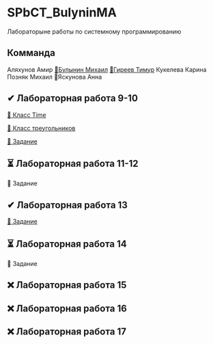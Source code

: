 # SPbCT_BulyninMA
 Лабораторыне работы по системному программированию

## Комманда
 Аляхунов Амир
 [👤Булынин Михаил](https://github.com/m1xxos)
 [🤡Гиреев Тимур](https://github.com/Gesendex)
 Кукелева Карина
 Позняк Михаил
 🐸Яскунова Анна
## ✔ Лабораторная работа 9-10
 [📁 Класс Time](https://github.com/m1xxos/SPbCT_BulyninMA/tree/main/time)
 
 [📁 Класс треугольников](https://github.com/Gesendex/SPbCT_GireevTU/tree/main/triangle)
 
 [📁 Задание](https://github.com/Gesendex/SPbCT_GireevTU/tree/main/Laba9-10)
##  ⏳ Лабораторная работа 11-12
 📁 Задание
##  ✔ Лабораторная работа 13
 [📁 Задание](https://github.com/m1xxos/SPbCT_BulyninMA/tree/main/Laba13)
##  ⏳ Лабораторная работа 14
 📁 Задание
##  ❌ Лабораторная работа 15
##  ❌ Лабораторная работа 16
##  ❌ Лабораторная работа 17

